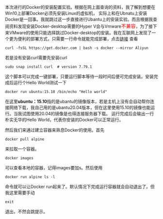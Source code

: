    本次进行的Docker的安装配置实验。根据在网上面查询的资料，我了解到想要在Win10上部署Docker必须先安装Linux的虚拟机，
实际上和在Ubnatu上安装Docker是一回事。我就跳过这一步直接进行Ubantu上的安装实验。而且根据我查阅资料发现安装Docker-desktop需要的Hyper V会与Vmware<font color=red size=3>不兼容</font>，为了接下来VMware的使用只能选择跳过Docker-desktop的安装。我在互联网上发现了一个更为便利的部署方式，只需要一行命令就能完成部署，点击[链接](https://www.runoob.com/docker/ubuntu-docker-install.html)
查看  
```
curl -fsSL https://get.docker.com | bash -s docker --mirror Aliyun

```
若是没有安装curl需要先安装curl
```
sudo snap install curl  # version 7.79.1
```
这个脚本可以完成一键部署，只要运行脚本等待一段时间后便可完成安装。安装完成后运行个Hello World测试一下
```
docker run ubuntu:15.10 /bin/echo "Hello world"
```
在这里**ubuntu：15.10**指的是ubantu的镜像版本，若是主机上没有会自动帮你连接网络下载，我自己用的是ubantu20.04版本，但在这里使用15.10的镜像也能运行。当我试图使用20.04的镜像是也得连接服务器下载。
运行完成后会输出一行朴实无华的Hello World，代表你安装的Docker可以正常运行。

然后我们来通过建立容器来熟息Docker的使用。首先
```
docker pull alpine
```
来拉取一个容器。
```
docker images
```
可以查看本地的容器，记得images要加s。然后使用
```
docker run alpine ls -l
```
命令就可以让Docker run起来了。默认情况下完成运行容器就会自动退出了。但我这里需要手动
```
exit
```
退出，不然会跳提示。